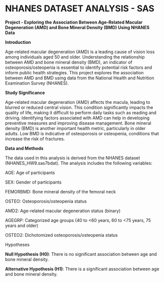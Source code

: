 # NHANES DATASET ANALYSIS - SAS

**Project - Exploring the Association Between Age-Related Macular Degeneration (AMD) and Bone Mineral Density (BMD) Using NHANES Data**


**Introduction**


Age-related macular degeneration (AMD) is a leading cause of vision loss among individuals aged 50 and older. Understanding the relationship between AMD and bone mineral density (BMD), an indicator of osteoporosis/osteopenia is essential to identify potential risk factors and inform public health strategies. This project explores the association between AMD and BMD using data from the National Health and Nutrition Examination Survey (NHANES).

**Study Significance**


Age-related macular degeneration (AMD) affects the macula, leading to blurred or reduced central vision. This condition significantly impacts the quality of life, making it difficult to perform daily tasks such as reading and driving. Identifying factors associated with AMD can help in developing preventive measures and improving disease management. Bone mineral density (BMD) is another important health metric, particularly in older adults. Low BMD is indicative of osteoporosis or osteopenia, conditions that increase the risk of fractures.

**Data and Methods**


The data used in this analysis is derived from the NHANES dataset (NHANES_HW9.sas7bdat). The analysis includes the following variables:


AGE: Age of participants

SEX: Gender of participants

FEMORBMD: Bone mineral density of the femoral neck

OSTEO: Osteoporosis/osteopenia status

AMD2: Age-related macular degeneration status (binary)

AGEGRP: Categorized age groups (40 to <60 years, 60 to <75 years, 75 years and older)

OSTEO2: Dichotomized osteoporosis/osteopenia status

Hypotheses

**Null Hypothesis (H0)**: There is no significant association between age and bone mineral density.

**Alternative Hypothesis (H1)**: There is a significant association between age and bone mineral density.
